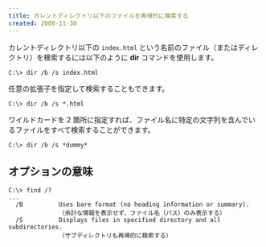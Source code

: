 ```yaml
---
title: カレントディレクトリ以下のファイルを再帰的に検索する
created: 2008-11-30
---
```


カレントディレクトリ以下の `index.html` という名前のファイル（またはディレクトリ）を検索するには以下のように **dir** コマンドを使用します。

```
C:\> dir /b /s index.html
```

任意の拡張子を指定して検索することもできます。

```
C:\> dir /b /s *.html
```

ワイルドカードを 2 箇所に指定すれば、ファイル名に特定の文字列を含んでいるファイルをすべて検索することができます。

```
C:\> dir /b /s *dummy*
```

オプションの意味
----
```
C:\> find /?
...
  /B          Uses bare format (no heading information or summary).
              （余計な情報を表示せず、ファイル名（パス）のみ表示する）
  /S          Displays files in specified directory and all subdirectories.
              （サブディレクトリも再帰的に検索する）
```

